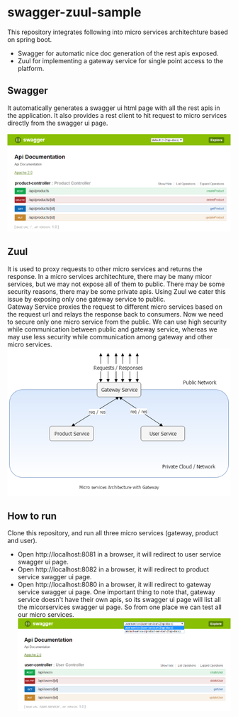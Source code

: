 # swagger-zuul-sample

This repository integrates following into micro services architechture based on spring boot.
* Swagger for automatic nice doc generation of the rest apis exposed.
* Zuul for implementing a gateway service for single point access to the platform.


## Swagger
It automatically generates a swagger ui html page with all the rest apis in the application. It also provides a rest client to hit request to micro services directly from the swagger ui page.<br/><br/>
![Swagger UI](docs/product-swagger.png)

## Zuul
It is used to proxy requests to other micro services and returns the response. In a micro services architechture, there may be many micor services, but we may not expose all of them to public. There may be some security reasons, there may be some private apis. Using Zuul we cater this issue by exposing only one gateway service to public.<br/>
Gateway Service proxies the request to different micro services based on the request url and relays the response back to consumers. Now we need to secure only one micro service from the public. We can use high security while communication between public and gateway service, whereas we may use less security while communication among gateway and other micro services.<br/>
![Gateway](docs/gateway-design.png)

## How to run
Clone this repository, and run all three micro services (gateway, product and user).
* Open http://localhost:8081 in a browser, it will redirect to user service swagger ui page.
* Open http://localhost:8082 in a browser, it will redirect to product service swagger ui page.
* Open http://localhost:8080 in a browser, it will redirect to gateway service swagger ui page. One important thing to note that, gateway service doesn't have their own apis, so its swagger ui page will list all the micorservices swagger ui page. So from one place we can test all our micro services.<br/>
![Gateway](docs/gateway-swagger.png)


